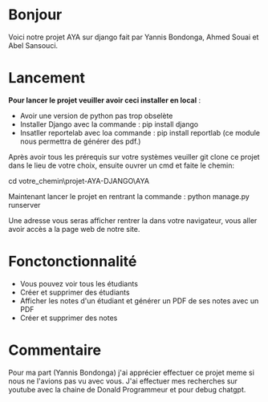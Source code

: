# Bonjour
Voici notre projet AYA sur django fait par Yannis Bondonga, Ahmed Souai et Abel Sansouci.

# Lancement
**Pour lancer le projet veuiller avoir ceci installer en local** :
- Avoir une version de python pas trop obselète
- Installer Django avec la commande : pip install django
- Insatller reportelab avec loa commande  : pip install reportlab (ce module nous permettra de générer des pdf.)

Après avoir tous les prérequis sur votre systèmes veuiller git clone ce projet dans le lieu de votre choix, ensuite ouvrer un cmd et faite le chemin: 

cd votre_chemin\projet-AYA-DJANGO\AYA


Maintenant lancer le projet en rentrant la commande : python manage.py runserver

Une adresse vous seras afficher rentrer la dans votre navigateur, vous aller avoir accès a la page web de notre site.

# Fonctonctionnalité

- Vous pouvez voir tous les étudiants
- Créer et supprimer des étudiants
- Afficher les notes d'un étudiant et générer un PDF de ses notes avec un PDF
- Créer et supprimer des notes

# Commentaire

Pour ma part (Yannis Bondonga) j'ai apprécier effectuer ce projet meme si nous ne l'avions pas vu avec vous. J'ai effectuer mes recherches sur youtube avec la chaine de Donald Programmeur et pour debug chatgpt.

